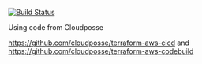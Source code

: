 [![Build Status](https://travis-ci.org/emmekappa/terraform-aws-codebuild.svg?branch=master)](https://travis-ci.org/emmekappa/terraform-aws-codebuild)

Using code from Cloudposse

https://github.com/cloudposse/terraform-aws-cicd
and 
https://github.com/cloudposse/terraform-aws-codebuild
